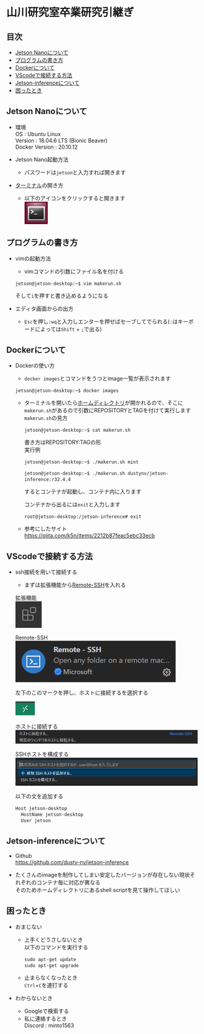 # 山川研究室卒業研究引継ぎ

## 目次

* [Jetson Nanoについて](#jetson-nanoについて)
* [プログラムの書き方](#プログラムの書き方)
* [Dockerについて](#dockerについて)
* [VScodeで接続する方法](#VScodeで接続する方法)
* [Jetson-inferenceについて](#jetson-inferenceについて)
* [困ったとき](#困ったとき)

## Jetson Nanoについて

<a name="jetson-nanoについて"></a>

* 環境  
  OS : Ubuntu Linux  
  Version : 18.04.6 LTS (Bionic Beaver)  
  Docker Version : 20.10.12

* Jetson Nano起動方法
  * パスワードは```jetson```と入力すれば開きます

* [ターミナル](https://qiita.com/happa-creator/items/da814a15f1b3b237eb79)の開き方
  * 以下のアイコンをクリックすると開きます  
  ![alt text](2025-03-17-154018_1920x1080_scrot.png)  

## プログラムの書き方

<a name="プログラムの書き方"></a>

* vimの起動方法
  * vimコマンドの引数にファイル名を付ける

  ```shell
  jetson@jetson-desktop:~$ vim makerun.sh
  ```

  そして`i`を押すと書き込めるようになる

* エディタ画面からの出方
  * `Esc`を押し`:wq`と入力しエンターを押せばセーブしてでられる(`:`はキーボードによっては`Shift` + `;`で出る)

## Dockerについて

<a name="dockerについて"></a>

* Dockerの使い方
  * `docker images`とコマンドをうつとimage一覧が表示されます

  ```shell
  jetson@jetson-desktop:~$ docker images
  ```

  * ターミナルを開いたら[ホームディレクトリ](https://qiita.com/eee_eee/items/3bfc9ba935b2ec1e85d0)が開かれるので、そこに`makerun.sh`があるので引数にREPOSITORYとTAGを付けて実行します  
    `makerun.sh`の見方

    ```shell
    jetson@jetson-desktop:~$ cat makerun.sh
    ```

    書き方はREPOSITORY:TAGの形  
    実行例

    ```shell
    jetson@jetson-desktop:~$ ./makerun.sh mint
    ```

    ```shell
    jetson@jetson-desktop:~$ ./makerun.sh dustynv/jetson-inference:r32.4.4
    ```
  
    するとコンテナが起動し、コンテナ内に入ります

    コンテナから出るには`exit`と入力します

    ```shell
    root@jetson-desktop:/jetson-inference# exit
    ```

  * 参考にしたサイト  
  <https://qiita.com/k5n/items/2212b87feac5ebc33ecb>

## VScodeで接続する方法

<a name="VScodeで接続する方法"></a>

* ssh接続を用いて接続する
  * まずは拡張機能から[Remote-SSH](https://marketplace.visualstudio.com/items?itemName=ms-vscode-remote.remote-ssh)を入れる

  拡張機能  
  ![alt text](image1.png)

  Remote-SSH  
  ![alt text](image2.png)

  左下のこのマークを押し、ホストに接続するを選択する

  ![alt text](image3.png)

  ホストに接続する
  ![alt text](image4.png)

  SSHホストを構成する
  ![alt text](image5.png)

  以下の文を追加する

  ```config
  Host jetson-desktop
    HostName jetson-desktop
    User jetson
  ```

## Jetson-inferenceについて

<a name="jetson-inferenceについて"></a>

* Github  
  <https://github.com/dusty-nv/jetson-inference>

* たくさんのimageを制作してしまい安定したバージョンが存在しない現状それぞれのコンテナ毎に対応が異なる  
  そのためホームディレクトリにあるshell scriptを見て操作してほしい

## 困ったとき

<a name="困ったとき"></a>

* おまじない
  * 上手くどうさしないとき  
    以下のコマンドを実行する

    ```shell
    sudo apt-get update
    sudo apt-get upgrade
    ```

  * 止まらなくなったとき  
    `Ctrl`+`C`を連打する

* わからないとき
  * Googleで検索する
  * 私に連絡するとき  
  Discord : minto1563
